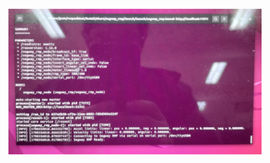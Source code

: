 ![segwayRMP DEMO](https://github.com/jpsm-at-deec/segway_rmp/blob/main/IMG_20240219_152158.jpg?raw=true)

